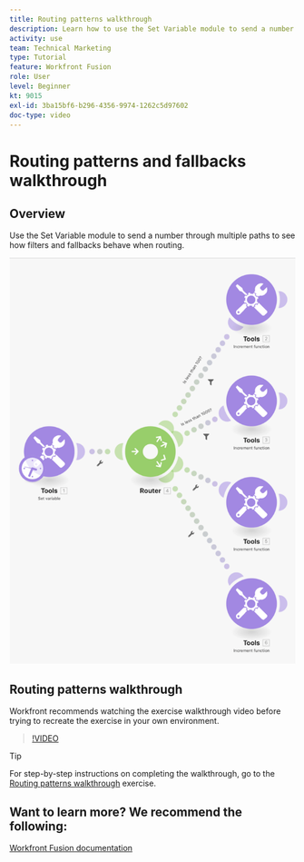 ```yaml
---
title: Routing patterns walkthrough
description: Learn how to use the Set Variable module to send a number through multiple paths to see how filters and fallbacks behave in [!DNL Adobe Workfront Fusion].
activity: use
team: Technical Marketing
type: Tutorial
feature: Workfront Fusion
role: User
level: Beginner
kt: 9015
exl-id: 3ba15bf6-b296-4356-9974-1262c5d97602
doc-type: video
---
```

# Routing patterns and fallbacks walkthrough

## Overview

Use the Set Variable module to send a number through multiple paths to see how filters and fallbacks behave when routing.

![An image of the Fusion scenario](assets/universal-connectors-and-routing-7.png)

## Routing patterns walkthrough

Workfront recommends watching the exercise walkthrough video before trying to recreate the exercise in your own environment.

>[!VIDEO](https://video.tv.adobe.com/v/335274/?quality=12&learn=on)

>[!TIP]
>
>For step-by-step instructions on completing the walkthrough, go to the [Routing patterns walkthrough](https://experienceleague.adobe.com/docs/workfront-learn/tutorials-workfront/fusion/exercises/routing-patterns.html?lang=en) exercise.


## Want to learn more? We recommend the following:

[Workfront Fusion documentation](https://experienceleague.adobe.com/docs/workfront/using/adobe-workfront-fusion/workfront-fusion-2.html?lang=en)
